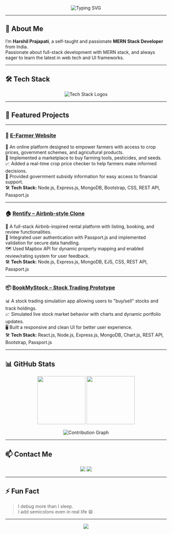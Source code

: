 <!-- Animated Typing Header -->
<p align="center">
  <img src="https://readme-typing-svg.herokuapp.com?font=Fira+Code&size=25&pause=1000&center=true&vCenter=true&width=700&lines=Hi+%F0%9F%91%8B%2C+I'm+Harshil+Prajapati;MERN+Stack+Developer+from+India;I+build+real-time+and+beautiful+web+apps" alt="Typing SVG" />
</p>


---

## 🚀 About Me

I’m **Harshil Prajapati**, a self-taught and passionate **MERN Stack Developer** from  India.  
Passionate about full-stack development with MERN stack, and always eager to learn the latest in web tech and UI frameworks.

---

## 🛠 Tech Stack

<p align="center">
  <img src="https://skillicons.dev/icons?i=js,html,css,react,nodejs,express,mongodb,mysql,tailwind,git,github,bootstrap,docker,kafka,figma&theme=dark" alt="Tech Stack Logos" />
</p>

---

## 🚀 Featured Projects

---

### 💬 [E-Farmer Website](https://github.com/harshil107108/E-farmer)
🌾 An online platform designed to empower farmers with access to crop prices, government schemes, and agricultural products.  
🛒 Implemented a marketplace to buy farming tools, pesticides, and seeds.  
📈 Added a real-time crop price checker to help farmers make informed decisions.  
📢 Provided government subsidy information for easy access to financial support.  
🛠️ **Tech Stack:** Node.js, Express.js, MongoDB, Bootstrap, CSS, REST API, Passport.js

---

### 🏠 [Rentify – Airbnb-style Clone](https://github.com/harshil107108/Rentify-Airbnb-Clone-)  
🏡 A full-stack Airbnb-inspired rental platform with listing, booking, and review functionalities.  
🔐 Integrated user authentication with Passport.js and implemented validation for secure data handling.  
🗺️ Used Mapbox API for dynamic property mapping and enabled review/rating system for user feedback.  
🛠️ **Tech Stack:** Node.js, Express.js, MongoDB, EJS, CSS, REST API, Passport.js

---

### 📦 [BookMyStock – Stock Trading Prototype](https://github.com/harshil107108/BookMyStock)  
📊 A stock trading simulation app allowing users to "buy/sell" stocks and track holdings.  
📈 Simulated live stock market behavior with charts and dynamic portfolio updates.  
🖥️ Built a responsive and clean UI for better user experience.  
🛠️ **Tech Stack:** React.js, Node.js, Express.js, MongoDB, Chart.js, REST API, Bootstrap, Passport.js

---

## 📊 GitHub Stats

<p align="center">
  <img src="https://github-readme-stats.vercel.app/api?username=harshil107108&show_icons=true&theme=tokyonight&hide_border=true" height="150" />
  <img src="https://github-readme-streak-stats.herokuapp.com?user=harshil107108&theme=tokyonight&hide_border=true" height="150" />
</p>

<p align="center">
  <img src="https://github-readme-activity-graph.vercel.app/graph?username=harshil107108&bg_color=0d1117&color=58a6ff&line=58a6ff&point=ffffff&area=true&hide_border=true" alt="Contribution Graph" />
</p>

---

## 📫 Contact Me

<p align="center">
  <a href="mailto:harshil9913435191@gmail.com"><img src="https://img.shields.io/badge/Gmail-%23EA4335.svg?style=for-the-badge&logo=gmail&logoColor=white" /></a>
  <a href="https://github.com/harshil107108"><img src="https://img.shields.io/badge/GitHub-%2312100E.svg?style=for-the-badge&logo=github&logoColor=white" /></a>
  <!-- Optional: Add LinkedIn -->
</p>

---

## ⚡ Fun Fact

> I debug more than I sleep.  
> I add semicolons even in real life 😄

---

<p align="center">
  <img src="https://capsule-render.vercel.app/api?type=waving&color=gradient&height=100&section=footer" />
</p>
